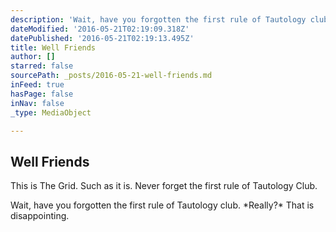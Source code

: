 ```yaml
---
description: 'Wait, have you forgotten the first rule of Tautology club. *Really?* That is disappointing. '
dateModified: '2016-05-21T02:19:09.318Z'
datePublished: '2016-05-21T02:19:13.495Z'
title: Well Friends
author: []
starred: false
sourcePath: _posts/2016-05-21-well-friends.md
inFeed: true
hasPage: false
inNav: false
_type: MediaObject

---
```

<article style=""><h1>Well Friends</h1><p>This is The Grid. Such as it is. Never forget the first rule of Tautology Club.</p></article>

Wait, have you forgotten the first rule of Tautology club. \*Really?\* That is disappointing.